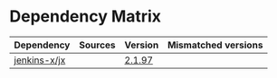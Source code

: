 # Dependency Matrix

Dependency | Sources | Version | Mismatched versions
---------- | ------- | ------- | -------------------
[jenkins-x/jx](https://github.com/jenkins-x/jx.git) |  | [2.1.97](https://github.com/jenkins-x/jx/releases/tag/v2.1.97) | 
